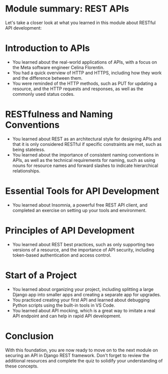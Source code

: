# Module summary: REST APIs

Let's take a closer look at what you learned in this module about RESTful API development:

# Introduction to APIs

- You learned about the real-world applications of APIs, with a focus on the Meta software engineer Celina Florentin.
- You had a quick overview of HTTP and HTTPS, including how they work and the difference between them.
- You were reminded of the HTTP methods, such as PUT for updating a resource, and the HTTP requests and responses, as well as the commonly used status codes.

# **RESTfulness and Naming Conventions**

- You learned about REST as an architectural style for designing APIs and that it is only considered RESTful if specific constraints are met, such as being stateless.
- You learned about the importance of consistent naming conventions in APIs, as well as the technical requirements for naming, such as using nouns for resource names and forward slashes to indicate hierarchical relationships.

# **Essential Tools for API Development**

- You learned about Insomnia, a powerful free REST API client, and completed an exercise on setting up your tools and environment.

# **Principles of API Development**

- You learned about REST best practices, such as only supporting two versions of a resource, and the importance of API security, including token-based authentication and access control.

# **Start of a Project**

- You learned about organizing your project, including splitting a large Django app into smaller apps and creating a separate app for upgrades.
- You practiced creating your first API and learned about debugging Python scripts using the built-in tools in VS Code.
- You learned about API mocking, which is a great way to imitate a real API endpoint and can help in rapid API development.

# Conclusion

With this foundation, you are now ready to move on to the next module on securing an API in Django REST framework. Don't forget to review the additional resources and complete the quiz to solidify your understanding of these concepts.
